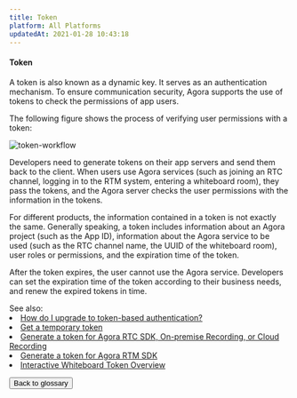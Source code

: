 ```yaml
---
title: Token
platform: All Platforms
updatedAt: 2021-01-28 10:43:18
---
```

#### <a name="token"></a>**Token**

A token is also known as a dynamic key. It serves as an authentication mechanism. To ensure communication security, Agora supports the use of tokens to check the permissions of app users.

The following figure shows the process of verifying user permissions with a token:

![token-workflow](/Users/wangjie/Desktop/token-workflow.png)

Developers need to generate tokens on their app servers and send them back to the client. When users use Agora services (such as joining an RTC channel, logging in to the RTM system, entering a whiteboard room), they pass the tokens, and the Agora server checks the user permissions with the information in the tokens.

For different products, the information contained in a token is not exactly the same. Generally speaking, a token includes information about an Agora project (such as the App ID), information about the Agora service to be used (such as the RTC channel name, the UUID of the whiteboard room), user roles or permissions, and the expiration time of the token.

After the token expires, the user cannot use the Agora service. Developers can set the expiration time of the token according to their business needs, and renew the expired tokens in time.

<div class="alert info">See also:<li><a href="https://docs.agora.io/cn/Interactive%20Broadcast/faq/appid_to_token">How do I upgrade to token-based authentication?</a></li><li><a href="https://docs.agora.io/cn/Agora%20Platform/token#temptoken">Get a temporary token</a></li><li><a href="https://docs.agora.io/cn/Interactive%20Broadcast/token_server">Generate a token for Agora RTC SDK, On-premise Recording, or Cloud Recording</a></li><li><a href="https://docs.agora.io/cn/Real-time-Messaging/rtm_token">Generate a token for Agora RTM SDK</a></li><li><a href="https://docs.agora.io/cn/whiteboard/whiteboard_token_overview">Interactive Whiteboard Token Overview</a></li>
</div>

<a href="./terms"><button>Back to glossary</button></a>